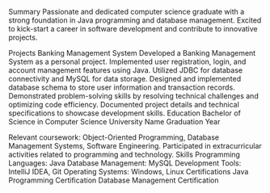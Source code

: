 
Summary
Passionate and dedicated computer science graduate with a strong foundation in Java programming and database management. Excited to kick-start a career in software development and contribute to innovative projects.

Projects
Banking Management System
Developed a Banking Management System as a personal project.
Implemented user registration, login, and account management features using Java.
Utilized JDBC for database connectivity and MySQL for data storage.
Designed and implemented database schema to store user information and transaction records.
Demonstrated problem-solving skills by resolving technical challenges and optimizing code efficiency.
Documented project details and technical specifications to showcase development skills.
Education
Bachelor of Science in Computer Science
University Name
Graduation Year

Relevant coursework: Object-Oriented Programming, Database Management Systems, Software Engineering.
Participated in extracurricular activities related to programming and technology.
Skills
Programming Languages: Java
Database Management: MySQL
Development Tools: IntelliJ IDEA, Git
Operating Systems: Windows, Linux
Certifications
Java Programming Certification
Database Management Certification
